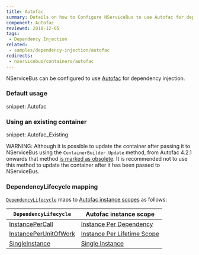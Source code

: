 ```yaml
---
title: Autofac
summary: Details on how to Configure NServiceBus to use Autofac for dependency injection. Includes usage examples as well as lifecycle mappings. 
component: Autofac
reviewed: 2018-12-05
tags:
 - Dependency Injection
related:
 - samples/dependency-injection/autofac
redirects:
 - nservicebus/containers/autofac
---
```



NServiceBus can be configured to use [Autofac](https://autofac.org/) for dependency injection.


### Default usage

snippet: Autofac


### Using an existing container

snippet: Autofac_Existing

WARNING: Although it is possible to update the container after passing it to NServiceBus using the `ContainerBuilder.Update` method, from Autofac 4.2.1 onwards that method [is marked as obsolete](https://github.com/autofac/Autofac/issues/811). It is recommended not to use this method to update the container after it has been passed to NServiceBus.


### DependencyLifecycle mapping

[`DependencyLifecycle`](/nservicebus/dependency-injection/#built-in-default-container) maps to [Autofac instance scopes](https://docs.autofac.org/en/latest/lifetime/instance-scope.html#instance-scope) as follows:

| `DependencyLifecycle`                                                                                             | Autofac instance scope                                                                                                        |
|-----------------------------------------------------------------------------------------------------------------|---------------------------------------------------------------------------------------------------------------------------|
| [InstancePerCall](/nservicebus/dependency-injection/#built-in-default-container-instance-per-call) | [Instance Per Dependency](https://docs.autofac.org/en/latest/lifetime/instance-scope.html#instance-per-dependency)         |
| [InstancePerUnitOfWork](/nservicebus/dependency-injection/#built-in-default-container-instance-per-unit-of-work)                    | [Instance Per Lifetime Scope](https://docs.autofac.org/en/latest/lifetime/instance-scope.html#instance-per-lifetime-scope) |
| [SingleInstance](/nservicebus/dependency-injection/#built-in-default-container-single-instance)                                  | [Single Instance](https://docs.autofac.org/en/latest/lifetime/instance-scope.html#single-instance)                          |
